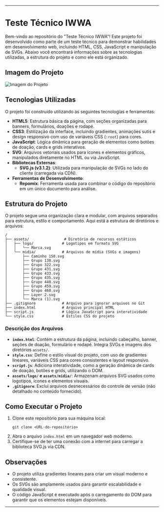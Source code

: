 

---

# Teste Técnico IWWA

Bem-vindo ao repositório do "Teste Técnico IWWA"! Este projeto foi desenvolvido como parte de um teste técnico para demonstrar habilidades em desenvolvimento web, incluindo HTML, CSS, JavaScript e manipulação de SVGs. Abaixo você encontrará informações sobre as tecnologias utilizadas, a estrutura do projeto e como ele está organizado.

## Imagem do Projeto

![Imagem do Projeto](https://i.imgur.com/p53TgJV.png)

## Tecnologias Utilizadas

O projeto foi construído utilizando as seguintes tecnologias e ferramentas:

- **HTML5**: Estrutura básica da página, com seções organizadas para banners, formulários, doações e rodapé.
- **CSS3**: Estilização da interface, incluindo gradientes, animações sutis e design responsivo com uso de variáveis CSS (`:root`) para cores.
- **JavaScript**: Lógica dinâmica para geração de elementos como botões de doação, cards e grids interativos.
- **SVG**: Arquivos vetoriais usados para ícones e elementos gráficos, manipulados diretamente no HTML ou via JavaScript.
- **Bibliotecas Externas**:
  - **SVG.js (v3.1.2)**: Utilizada para manipulação de SVGs no lado do cliente (carregada via CDN).
- **Ferramentas de Desenvolvimento**:
  - **Repomix**: Ferramenta usada para combinar o código do repositório em um único documento para análise.

## Estrutura do Projeto

O projeto segue uma organização clara e modular, com arquivos separados para estrutura, estilo e comportamento. Aqui está a estrutura de diretórios e arquivos:

```
/
├── assets/                # Diretório de recursos estáticos
│   ├── logo/             # Logotipos em formato SVG
│   │   └── Marca.svg
│   └── midia/            # Arquivos de mídia (SVGs e imagens)
│       ├── Caminho 150.svg
│       ├── Grupo 130.svg
│       ├── Grupo 322.svg
│       ├── Grupo 431.svg
│       ├── Grupo 433.svg
│       ├── Grupo 435.svg
│       ├── Grupo 440.svg
│       ├── Grupo 459.svg
│       ├── Grupo 460.svg
│       ├── Layer 2.svg
│       └── Marca (1).svg
├── .gitignore            # Arquivo para ignorar arquivos no Git
├── index.html            # Arquivo principal HTML
├── script.js             # Lógica JavaScript para interatividade
└── style.css             # Estilos CSS do projeto
```

### Descrição dos Arquivos

- **`index.html`**: Contém a estrutura da página, incluindo cabeçalho, banner, seções de doação, formulário e rodapé. Integra SVGs e imagens dos diretórios `assets/`.
- **`style.css`**: Define o estilo visual do projeto, com uso de gradientes lineares, variáveis CSS para cores consistentes e layout responsivo.
- **`script.js`**: Adiciona interatividade, como a geração dinâmica de cards de doação, botões e grids, utilizando o DOM.
- **`assets/logo/` e `assets/midia/`**: Armazenam arquivos SVG usados como logotipos, ícones e elementos visuais.
- **`.gitignore`**: Exclui arquivos desnecessários do controle de versão (não detalhado no conteúdo fornecido).

## Como Executar o Projeto

1. Clone este repositório para sua máquina local:
   ```
   git clone <URL-do-repositório>
   ```
2. Abra o arquivo `index.html` em um navegador web moderno.
3. Certifique-se de ter uma conexão com a internet para carregar a biblioteca SVG.js via CDN.

## Observações

- O projeto utiliza gradientes lineares para criar um visual moderno e consistente.
- Os SVGs são amplamente usados para garantir escalabilidade e qualidade visual.
- O código JavaScript é executado após o carregamento do DOM para garantir que os elementos estejam disponíveis.

---
